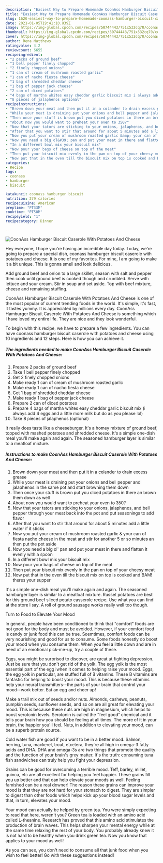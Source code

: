 ```yaml
---
description: "Easiest Way to Prepare Homemade CoonAss Hamburger Biscuit Caserole With Potatoes And Cheese"
title: "Easiest Way to Prepare Homemade CoonAss Hamburger Biscuit Caserole With Potatoes And Cheese"
slug: 1620-easiest-way-to-prepare-homemade-coonass-hamburger-biscuit-caserole-with-potatoes-and-cheese
date: 2021-01-05T19:41:10.839Z
image: https://img-global.cpcdn.com/recipes/50744443/751x532cq70/coonass-hamburger-biscuit-caserole-with-potatoes-and-cheese-recipe-main-photo.jpg
thumbnail: https://img-global.cpcdn.com/recipes/50744443/751x532cq70/coonass-hamburger-biscuit-caserole-with-potatoes-and-cheese-recipe-main-photo.jpg
cover: https://img-global.cpcdn.com/recipes/50744443/751x532cq70/coonass-hamburger-biscuit-caserole-with-potatoes-and-cheese-recipe-main-photo.jpg
author: Rena Matthews
ratingvalue: 4.2
reviewcount: 6655
recipeingredient:
- "2 packs of ground beef"
- "1 bell pepper finely chopped"
- "2 finely chopped onions"
- "1 can of cream of mushroom roasted garlic"
- "1 can of nacho fiesta cheese"
- "1 bag of shredded cheddar cheese"
- "1 bag of pepper jack cheese"
- "2 can of diced potatoes"
- "4 bags of martha whites easy cheddar garlic biscuit mix i always add 4 eggs and a little more milk but do as you please lol"
- "8 pieces of jalaphenos optional"
recipeinstructions:
- "Brown down your meat and then put it in a colander to drain excess grease"
- "While your meat is draining put your onions and bell pepper and jalaphenos in the same pot and start browning them down"
- "Then once your stuff is brown put you diced potatoes in there an brown them down as well"
- "About now you would want to preheat your oven to 350?"
- "Now that your tators are sticking to your onions, jalaphenos, and bell pepper through your meat back into the pot and put seasonings to add flavor"
- "After that you want to stir that around for about 5 minutes add a little water if it sticks"
- "Now you put your cream of mushroom roasted garlic &amp; your can of fiesta nacho cheese in the meat and stir for another 5 or so minutes an then put the pot aside"
- "Now you need a big ol&#39; pan and put your meat in there and flatten it evenly with a spoon"
- "In a different bowl mix your biscuit mix"
- "Now pour your bags of cheese on top of the meat"
- "Then put your biscuit mix evenly in the pan on top of your cheesy meat"
- "Now put that in the oven till the biscuit mix on top is cooked and BAM! theres your supper"
categories:
- Recipe
tags:
- coonass
- hamburger
- biscuit

katakunci: coonass hamburger biscuit 
nutrition: 279 calories
recipecuisine: American
preptime: "PT33M"
cooktime: "PT50M"
recipeyield: "1"
recipecategory: Dinner

---
```



![CoonAss Hamburger Biscuit Caserole With Potatoes And Cheese](https://img-global.cpcdn.com/recipes/50744443/751x532cq70/coonass-hamburger-biscuit-caserole-with-potatoes-and-cheese-recipe-main-photo.jpg)

Hey everyone, I hope you're having an incredible day today. Today, we're going to prepare a special dish, coonass hamburger biscuit caserole with potatoes and cheese. It is one of my favorites. For mine, I am going to make it a bit unique. This is gonna smell and look delicious.

Add ground beef and onion to a large skillet, season with salt and pepper then cook until ground beef is cooked though and crumbled. Serve with lettuce and sour cream. Stir in soup and set aside. Top with beef mixture, cheese and remaining stuffing.

CoonAss Hamburger Biscuit Caserole With Potatoes And Cheese is one of the most popular of current trending foods in the world. It's simple, it's fast, it tastes yummy. It is appreciated by millions every day. CoonAss Hamburger Biscuit Caserole With Potatoes And Cheese is something which I have loved my entire life. They are nice and they look wonderful.


To begin with this recipe, we have to prepare a few ingredients. You can have coonass hamburger biscuit caserole with potatoes and cheese using 10 ingredients and 12 steps. Here is how you can achieve it.

<!--inarticleads1-->

##### The ingredients needed to make CoonAss Hamburger Biscuit Caserole With Potatoes And Cheese:

1. Prepare 2 packs of ground beef
1. Take 1 bell pepper finely chopped
1. Get 2 finely chopped onions
1. Make ready 1 can of cream of mushroom roasted garlic
1. Make ready 1 can of nacho fiesta cheese
1. Get 1 bag of shredded cheddar cheese
1. Make ready 1 bag of pepper jack cheese
1. Prepare 2 can of diced potatoes
1. Prepare 4 bags of martha whites easy cheddar garlic biscuit mix (i always add 4 eggs and a little more milk but do as you please lol)
1. Take 8 pieces of jalaphenos (optional)


It really does taste like a cheeseburger. It&#39;s a homey mixture of ground beef, topped with mashed potatoes and shredded cheese. It&#39;s a simple one-dish meal you&#39;ll make again and again. The seasoned hamburger layer is similar to a meatloaf mixture. 

<!--inarticleads2-->

##### Instructions to make CoonAss Hamburger Biscuit Caserole With Potatoes And Cheese:

1. Brown down your meat and then put it in a colander to drain excess grease
1. While your meat is draining put your onions and bell pepper and jalaphenos in the same pot and start browning them down
1. Then once your stuff is brown put you diced potatoes in there an brown them down as well
1. About now you would want to preheat your oven to 350?
1. Now that your tators are sticking to your onions, jalaphenos, and bell pepper through your meat back into the pot and put seasonings to add flavor
1. After that you want to stir that around for about 5 minutes add a little water if it sticks
1. Now you put your cream of mushroom roasted garlic &amp; your can of fiesta nacho cheese in the meat and stir for another 5 or so minutes an then put the pot aside
1. Now you need a big ol&#39; pan and put your meat in there and flatten it evenly with a spoon
1. In a different bowl mix your biscuit mix
1. Now pour your bags of cheese on top of the meat
1. Then put your biscuit mix evenly in the pan on top of your cheesy meat
1. Now put that in the oven till the biscuit mix on top is cooked and BAM! theres your supper


It&#39;s a simple one-dish meal you&#39;ll make again and again. The seasoned hamburger layer is similar to a meatloaf mixture. Russet potatoes are best for this ground beef sliced potato casserole recipe. Use what you can find at the store I say. A roll of ground sausage works really well too though. 

Turn to Food to Elevate Your Mood


In general, people have been conditioned to think that "comfort" foods are not good for the body and must be avoided. However, if your comfort food is candy or junk food this can be true. Soemtimes, comfort foods can be very nourishing and good for us to consume. Some foods honestly do boost your mood when you consume them. When you feel a little down and are in need of an emotional pick-me-up, try a couple of these.

Eggs, you might be surprised to discover, are great at fighting depression. Just be sure that you don't get rid of the yolk. The egg yolk is the most essential part of the egg iwhen it comes to helping raise your mood. Eggs, the egg yolk in particular, are stuffed full of B vitamins. These B vitamins are fantastic for helping to boost your mood. This is because these vitamins help your neural transmitters--the parts of your brain that control your mood--work better. Eat an egg and cheer up!

Make a trail mix out of seeds and/or nuts. Almonds, cashews, peanuts, pumpkin seeds, sunflower seeds, and so on are all great for elevating your mood. This is because these nuts are high in magnesium, which helps to boost serotonin levels. Serotonin is called the "feel good" chemical and it tells your brain how you should be feeling at all times. The more of it in your brain, the happier you'll feel. Nuts, in addition to elevating your mood, can be a superb protein source.

Cold water fish are good if you want to be in a better mood. Salmon, herring, tuna, mackerel, trout, etcetera, they're all high in omega-3 fatty acids and DHA. DHA and omega-3s are two things that promote the quality and the function of your brain's grey matter. It's the truth: consuming tuna fish sandwiches can truly help you fight your depression. 

Grains can be good for overcoming a terrible mood. Teff, barley, millet, quinoa, etc are all excellent for helping you feel happier. These grains fill you up better and that can help elevate your moods as well. Feeling famished can be a real downer! The reason these grains can improve your mood is that they are not hard for your stomach to digest. They are simpler to digest than other foods which helps kick up your blood sugar levels and that, in turn, elevates your mood.

Your mood can actually be helped by green tea. You were simply expecting to read that here, weren't you? Green tea is loaded with an amino acid called L-theanine. Research has proved that this amino acid stimulates the production of brain waves. This helps sharpen your mental energy while at the same time relaxing the rest of your body. You probably already knew it is not hard to be healthy when you drink green tea. Now you know that applies to your mood as well!

As you can see, you don't need to consume all that junk food when you wish to feel better! Go  with  these suggestions  instead!

